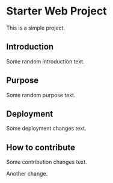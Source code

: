 # Starter Web Project

This is a simple project.

## Introduction

Some random introduction text.

## Purpose

Some random purpose text.

## Deployment

Some deployment changes text.

## How to contribute

Some contribution changes text.

Another change.


<!-- 2023 Git Trainning -->



